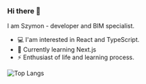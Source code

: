 ### Hi there 👋
I am Szymon - developer and BIM specialist.

- :computer: I'am interested in React and TypeScript.
- 🌱 Currently learning Next.js
- ⚡ Enthusiast of life and learning process. 


![Top Langs](https://github-readme-stats.vercel.app/api/top-langs/?username=szymonkwak&layout=compact&theme=slateorange)

<!--
**szymonkwak/szymonkwak** is a ✨ _special_ ✨ repository because its `README.md` (this file) appears on your GitHub profile.

Here are some ideas to get you started:

- 🔭 I’m currently working on ...
- 👯 I’m looking to collaborate on ...
- 🤔 I’m looking for help with ...
- 💬 Ask me about ...
- 📫 How to reach me: ...
- 😄 Pronouns: ...
- ⚡ Fun fact: ...
-->
